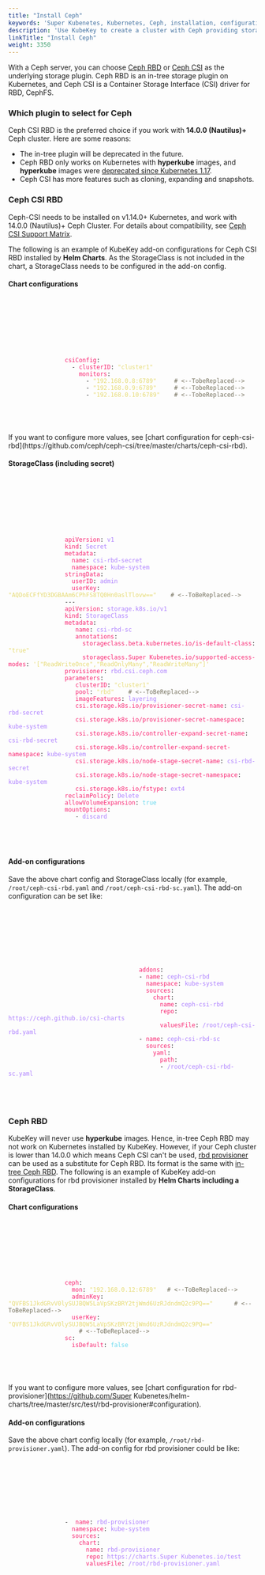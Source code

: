 ```yaml
---
title: "Install Ceph"
keywords: 'Super Kubenetes, Kubernetes, Ceph, installation, configurations, storage'
description: 'Use KubeKey to create a cluster with Ceph providing storage services.'
linkTitle: "Install Ceph"
weight: 3350
---
```


With a Ceph server, you can choose [Ceph RBD](https://kubernetes.io/docs/concepts/storage/storage-classes/#ceph-rbd) or [Ceph CSI](https://github.com/ceph/ceph-csi) as the underlying storage plugin. Ceph RBD is an in-tree storage plugin on Kubernetes, and Ceph CSI is a Container Storage Interface (CSI) driver for RBD, CephFS. 

###  Which plugin to select for Ceph 

Ceph CSI RBD is the preferred choice if you work with **14.0.0 (Nautilus)+** Ceph cluster. Here are some reasons:

- The in-tree plugin will be deprecated in the future.
- Ceph RBD only works on Kubernetes with **hyperkube** images, and **hyperkube** images were 
  [deprecated since Kubernetes 1.17](https://github.com/kubernetes/kubernetes/pull/85094).
- Ceph CSI has more features such as cloning, expanding and snapshots.

### Ceph CSI RBD

Ceph-CSI needs to be installed on v1.14.0+ Kubernetes, and work with 14.0.0 (Nautilus)+ Ceph Cluster. 
For details about compatibility, see [Ceph CSI Support Matrix](https://github.com/ceph/ceph-csi#support-matrix). 

The following is an example of KubeKey add-on configurations for Ceph CSI RBD installed by **Helm Charts**.
As the StorageClass is not included in the chart, a StorageClass needs to be configured in the add-on config. 

####  Chart configurations

  <article className="highlight">
    <pre>
        <div className="copy-code-button" title="Copy Code"></div>
        <div className="code-over-div">
          <code>
              <p>
                <span style="color:#f92672">csiConfig</span>: 
                &nbsp;&nbsp;- <span style="color:#f92672">clusterID</span>: <span style="color:#e6db74">"cluster1"</span> 
                <span style="color:#f92672">&nbsp;&nbsp;&nbsp;&nbsp;monitors</span>: 
                &nbsp;&nbsp;&nbsp;&nbsp;&nbsp;&nbsp;- <span style="color:#e6db74">"192.168.0.8:6789"</span><span style="color:#75715e">&nbsp;&nbsp;&nbsp;&nbsp;&nbsp;<span>#</span> &lt;--TobeReplaced--&gt;</span> 
                &nbsp;&nbsp;&nbsp;&nbsp;&nbsp;&nbsp;- <span style="color:#e6db74">"192.168.0.9:6789"</span><span style="color:#75715e">&nbsp;&nbsp;&nbsp;&nbsp;&nbsp;<span>#</span> &lt;--TobeReplaced--&gt;</span> 
                &nbsp;&nbsp;&nbsp;&nbsp;&nbsp;&nbsp;- <span style="color:#e6db74">"192.168.0.10:6789"</span><span style="color:#75715e">&nbsp;&nbsp;&nbsp;&nbsp;<span>#</span> &lt;--TobeReplaced--&gt;</span></p>
          </code>
        </div></pre></article>
If you want to configure more values, see [chart configuration for ceph-csi-rbd](https://github.com/ceph/ceph-csi/tree/master/charts/ceph-csi-rbd).

#### StorageClass (including secret)

  <article className="highlight">
    <pre>
        <div className="copy-code-button" title="Copy Code"></div>
        <div className="code-over-div">
          <code>
              <p>
                <span style="color:#f92672">apiVersion</span>: <span style="color:#ae81ff">v1</span> 
                <span style="color:#f92672">kind</span>: <span style="color:#ae81ff">Secret</span> 
                <span style="color:#f92672">metadata</span>: 
                <span style="color:#f92672">&nbsp;&nbsp;name</span>: <span style="color:#ae81ff">csi-rbd-secret</span> 
                <span style="color:#f92672">&nbsp;&nbsp;namespace</span>: <span style="color:#ae81ff">kube-system</span> 
                <span style="color:#f92672">stringData</span>: 
                <span style="color:#f92672">&nbsp;&nbsp;userID</span>: <span style="color:#ae81ff">admin</span> 
                <span style="color:#f92672">&nbsp;&nbsp;userKey</span>: <span style="color:#e6db74">"AQDoECFfYD3DGBAAm6CPhFS8TQ0Hn0aslTlovw=="</span><span style="color:#75715e">&nbsp;&nbsp;&nbsp;&nbsp;<span>#</span> &lt;--ToBeReplaced--&gt;</span> 
                <span>-</span><span>-</span><span>-</span> 
                <span style="color:#f92672">apiVersion</span>: <span style="color:#ae81ff">storage.k8s.io/v1</span> 
                <span style="color:#f92672">kind</span>: <span style="color:#ae81ff">StorageClass</span> 
                <span style="color:#f92672">metadata</span>: 
                <span style="color:#f92672">&nbsp;&nbsp;&nbsp;name</span>: <span style="color:#ae81ff">csi-rbd-sc</span> 
                <span style="color:#f92672">&nbsp;&nbsp;&nbsp;annotations</span>: 
                <span style="color:#f92672">&nbsp;&nbsp;&nbsp;&nbsp;&nbsp;storageclass.beta.kubernetes.io/is-default-class</span>: <span style="color:#e6db74">"true"</span> 
                <span style="color:#f92672">&nbsp;&nbsp;&nbsp;&nbsp;&nbsp;storageclass.Super Kubenetes.io/supported-access-modes</span>: <span style="color:#e6db74">'["ReadWriteOnce","ReadOnlyMany","ReadWriteMany"]'</span> 
                <span style="color:#f92672">provisioner</span>: <span style="color:#ae81ff">rbd.csi.ceph.com</span> 
                <span style="color:#f92672">parameters</span>: 
                <span style="color:#f92672">&nbsp;&nbsp;&nbsp;clusterID</span>: <span style="color:#e6db74">"cluster1"</span> 
                <span style="color:#f92672">&nbsp;&nbsp;&nbsp;pool</span>: <span style="color:#e6db74">"rbd"</span><span style="color:#75715e">&nbsp;&nbsp;&nbsp;&nbsp;<span>#</span> &lt;--ToBeReplaced--&gt;</span> 
                <span style="color:#f92672">&nbsp;&nbsp;&nbsp;imageFeatures</span>: <span style="color:#ae81ff">layering</span> 
                <span style="color:#f92672">&nbsp;&nbsp;&nbsp;csi.storage.k8s.io/provisioner-secret-name</span>: <span style="color:#ae81ff">csi-rbd-secret</span> 
                <span style="color:#f92672">&nbsp;&nbsp;&nbsp;csi.storage.k8s.io/provisioner-secret-namespace</span>: <span style="color:#ae81ff">kube-system</span> 
                <span style="color:#f92672">&nbsp;&nbsp;&nbsp;csi.storage.k8s.io/controller-expand-secret-name</span>: <span style="color:#ae81ff">csi-rbd-secret</span> 
                <span style="color:#f92672">&nbsp;&nbsp;&nbsp;csi.storage.k8s.io/controller-expand-secret-namespace</span>: <span style="color:#ae81ff">kube-system</span> 
                <span style="color:#f92672">&nbsp;&nbsp;&nbsp;csi.storage.k8s.io/node-stage-secret-name</span>: <span style="color:#ae81ff">csi-rbd-secret</span> 
                <span style="color:#f92672">&nbsp;&nbsp;&nbsp;csi.storage.k8s.io/node-stage-secret-namespace</span>: <span style="color:#ae81ff">kube-system</span> 
                <span style="color:#f92672">&nbsp;&nbsp;&nbsp;csi.storage.k8s.io/fstype</span>: <span style="color:#ae81ff">ext4</span> 
                <span style="color:#f92672">reclaimPolicy</span>: <span style="color:#ae81ff">Delete</span> 
                <span style="color:#f92672">allowVolumeExpansion</span>: <span style="color:#66d9ef">true</span> 
                <span style="color:#f92672">mountOptions</span>: 
                &nbsp;&nbsp;&nbsp;- <span style="color:#ae81ff">discard</span></p>
          </code>
        </div></pre></article>

#### Add-on configurations

Save the above chart config and StorageClass locally (for example, `/root/ceph-csi-rbd.yaml` and `/root/ceph-csi-rbd-sc.yaml`). The add-on configuration can be set like:

   <article className="highlight">
      <pre>
         <div className="copy-code-button" title="Copy Code"></div>
         <div className="code-over-div">
            <code>
               <p>
									<span style="color:#f92672">&nbsp;addons</span>: 
									&nbsp;- <span style="color:#f92672">name</span>: <span style="color:#ae81ff">ceph-csi-rbd</span> 
									<span style="color:#f92672">&nbsp;&nbsp;&nbsp;namespace</span>: <span style="color:#ae81ff">kube-system</span> 
									<span style="color:#f92672">&nbsp;&nbsp;&nbsp;sources</span>: 
									<span style="color:#f92672">&nbsp;&nbsp;&nbsp;&nbsp;&nbsp;chart</span>: 
									<span style="color:#f92672">&nbsp;&nbsp;&nbsp;&nbsp;&nbsp;&nbsp;&nbsp;name</span>: <span style="color:#ae81ff">ceph-csi-rbd</span> 
									<span style="color:#f92672">&nbsp;&nbsp;&nbsp;&nbsp;&nbsp;&nbsp;&nbsp;repo</span>: <span style="color:#ae81ff"><span></span>https://ceph.github.io/csi-charts<span></span></span> 
									<span style="color:#f92672">&nbsp;&nbsp;&nbsp;&nbsp;&nbsp;&nbsp;&nbsp;valuesFile</span>: <span style="color:#ae81ff">/root/ceph-csi-rbd.yaml</span> 
									&nbsp;- <span style="color:#f92672">name</span>: <span style="color:#ae81ff">ceph-csi-rbd-sc</span> 
									<span style="color:#f92672">&nbsp;&nbsp;&nbsp;sources</span>: 
									<span style="color:#f92672">&nbsp;&nbsp;&nbsp;&nbsp;&nbsp;yaml</span>: 
									<span style="color:#f92672">&nbsp;&nbsp;&nbsp;&nbsp;&nbsp;&nbsp;&nbsp;path</span>: 
									&nbsp;&nbsp;&nbsp;&nbsp;&nbsp;&nbsp;&nbsp;- <span style="color:#ae81ff">/root/ceph-csi-rbd-sc.yaml</span></p>
            </code>
         </div></pre></article>

### Ceph RBD

KubeKey will never use **hyperkube** images. Hence, in-tree Ceph RBD may not work on Kubernetes installed by KubeKey. However, if your Ceph cluster is lower than 14.0.0 which means Ceph CSI can't be used, [rbd provisioner](https://github.com/kubernetes-incubator/external-storage/tree/master/ceph/rbd) can be used as a substitute for Ceph RBD. Its format is the same with [in-tree Ceph RBD](https://kubernetes.io/docs/concepts/storage/storage-classes/#ceph-rbd). 
The following is an example of KubeKey add-on configurations for rbd provisioner installed by **Helm Charts including a StorageClass**.

#### Chart configurations

  <article className="highlight">
    <pre>
        <div className="copy-code-button" title="Copy Code"></div>
        <div className="code-over-div">
          <code>
              <p>
                <span style="color:#f92672">ceph</span>: 
                <span style="color:#f92672">&nbsp;&nbsp;mon</span>: <span style="color:#e6db74">"192.168.0.12:6789"</span><span style="color:#75715e">&nbsp;&nbsp;&nbsp;<span>#</span> &lt;--ToBeReplaced--&gt;</span> 
                <span style="color:#f92672">&nbsp;&nbsp;adminKey</span>: <span style="color:#e6db74">"QVFBS1JkdGRvV0lySUJBQW5LaVpSKzBRY2tjWmd6UzRJdndmQ2c9PQ=="</span>   <span style="color:#75715e">&nbsp;&nbsp;&nbsp;<span>#</span> &lt;--ToBeReplaced--&gt;</span> 
                <span style="color:#f92672">&nbsp;&nbsp;userKey</span>: <span style="color:#e6db74">"QVFBS1JkdGRvV0lySUJBQW5LaVpSKzBRY2tjWmd6UzRJdndmQ2c9PQ=="</span>
                <span style="color:#75715e">&nbsp;&nbsp;&nbsp;&nbsp;<span>#</span> &lt;--ToBeReplaced--&gt;</span> 
                <span style="color:#f92672">sc</span>: 
                <span style="color:#f92672">&nbsp;&nbsp;isDefault</span>: <span style="color:#66d9ef">false</span></p>
          </code>
        </div></pre></article>

If you want to configure more values, see [chart configuration for rbd-provisioner](https://github.com/Super Kubenetes/helm-charts/tree/master/src/test/rbd-provisioner#configuration).

#### Add-on configurations

Save the above chart config locally (for example, `/root/rbd-provisioner.yaml`). The add-on config for rbd provisioner could be like: 

  <article className="highlight">
    <pre>
        <div className="copy-code-button" title="Copy Code"></div>
        <div className="code-over-div">
          <code>
              <p>
                <span>-</span> <span style="color:#f92672">&nbsp;name</span>: <span style="color:#ae81ff">rbd-provisioner</span> 
                <span style="color:#f92672">&nbsp;&nbsp;namespace</span>: <span style="color:#ae81ff">kube-system</span> 
                <span style="color:#f92672">&nbsp;&nbsp;sources</span>: 
                <span style="color:#f92672">&nbsp;&nbsp;&nbsp;&nbsp;chart</span>: 
                <span style="color:#f92672">&nbsp;&nbsp;&nbsp;&nbsp;&nbsp;&nbsp;name</span>: <span style="color:#ae81ff">rbd-provisioner</span> 
                <span style="color:#f92672">&nbsp;&nbsp;&nbsp;&nbsp;&nbsp;&nbsp;repo</span>: <span style="color:#ae81ff"><span></span>https://charts.Super Kubenetes.io/test<span></span></span> 
                <span style="color:#f92672">&nbsp;&nbsp;&nbsp;&nbsp;&nbsp;&nbsp;valuesFile</span>: <span style="color:#ae81ff">/root/rbd-provisioner.yaml</span></p>
          </code>
        </div></pre></article>